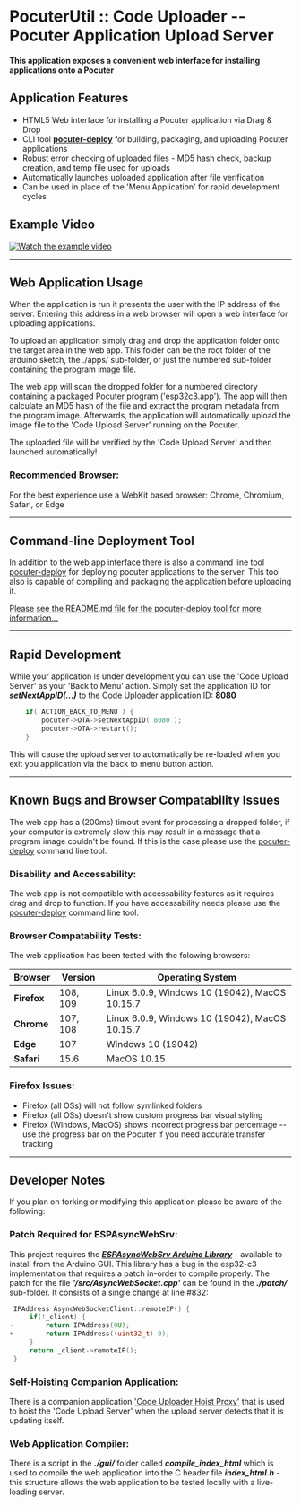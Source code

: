 # PocuterUtil :: Code Uploader -- Pocuter Application Upload Server
**This application exposes a convenient web interface for installing applications onto a Pocuter**


## Application Features
- HTML5 Web interface for installing a Pocuter application via Drag & Drop
- CLI tool [**pocuter-deploy**](./tools/) for building, packaging, and uploading Pocuter applications
- Robust error checking of uploaded files - MD5 hash check, backup creation, and temp file used for uploads
- Automatically launches uploaded application after file verification
- Can be used in place of the 'Menu Application' for rapid development cycles

## Example Video
[![Watch the example video](https://img.youtube.com/vi/qk0EkwArBsY/default.jpg)](https://youtu.be/qk0EkwArBsY)

***

## Web Application Usage
When the application is run it presents the user with the IP address of the server. Entering this address in a web browser will open a web interface for uploading applications.

To upload an application simply drag and drop the application folder onto the target area in the web app. This folder can be the root folder of the arduino sketch, the ./apps/ sub-folder, or just the numbered sub-folder containing the program image file.

The web app will scan the dropped folder for a numbered directory containing a packaged Pocuter program ('esp32c3.app'). The app will then calculate an MD5 hash of the file and extract the program metadata from the program image. Afterwards, the application will automatically upload the image file to the 'Code Upload Server' running on the Pocuter.

The uploaded file will be verified by the 'Code Upload Server' and then launched automatically!

### Recommended Browser:
For the best experience use a WebKit based browser: Chrome, Chromium, Safari, or Edge

***

## Command-line Deployment Tool
In addition to the web app interface there is also a command line tool [pocuter-deploy](./tools/) for deploying pocuter applications to the server. This tool also is capable of compiling and packaging the application before uploading it.

[Please see the README.md file for the pocuter-deploy tool for more information...](./tools/)

***

## Rapid Development
While your application is under development you can use the 'Code Upload Server' as your 'Back to Menu' action. Simply set the application ID for ***setNextAppID(...)*** to the Code Uploader application ID: **8080**

```C
	if( ACTION_BACK_TO_MENU ) {
		pocuter->OTA->setNextAppID( 8080 );
		pocuter->OTA->restart();
	}
```

This will cause the upload server to automatically be re-loaded when you exit you application via the back to menu button action.

***

## Known Bugs and Browser Compatability Issues
The web app has a (200ms) timout event for processing a dropped folder, if your computer is extremely slow this may result in a message that a program image couldn't be found. If this is the case please use the [pocuter-deploy](./tools/) command line tool.

### Disability and Accessability:
The web app is not compatible with accessability features as it requires drag and drop to function. If you have accessability needs please use the [pocuter-deploy](./tools/) command line tool.

### Browser Compatability Tests:
The web application has been tested with the folowing browsers:

| Browser | Version    | Operating System                               |
|---------|------------|------------------------------------------------|
| **Firefox** | 108, 109   | Linux 6.0.9, Windows 10 (19042), MacOS 10.15.7 |
| **Chrome**  | 107, 108   | Linux 6.0.9, Windows 10 (19042), MacOS 10.15.7 |
| **Edge**    | 107        | Windows 10 (19042)                             |
| **Safari**  | 15.6       | MacOS 10.15                                    |

### Firefox Issues:
- Firefox (all OSs) will not follow symlinked folders
- Firefox (all OSs) doesn't show custom progress bar visual styling
- Firefox (Windows, MacOS) shows incorrect progress bar percentage -- use the progress bar on the Pocuter if you need accurate transfer tracking

***

## Developer Notes
If you plan on forking or modifying this application please be aware of the following:

### Patch Required for ESPAsyncWebSrv:
This project requires the [***ESPAsyncWebSrv Arduino Library***](https://github.com/dvarrel/ESPAsyncWebSrv)  - available to install from the Arduino GUI. This library has a bug in the esp32-c3 implementation that requires a patch in-order to compile properly. The patch for the file ***'/src/AsyncWebSocket.cpp'*** can be found in the ***./patch/*** sub-folder. It consists of a single change at line #832:

```C
 IPAddress AsyncWebSocketClient::remoteIP() {
     if(!_client) {
-        return IPAddress(0U);
+        return IPAddress((uint32_t) 0);
     }
     return _client->remoteIP();
 }
```

### Self-Hoisting Companion Application:
There is a companion application ['Code Uploader Hoist Proxy'](/tools/HoistProxy/) that is used to hoist the 'Code Upload Server' when the upload server detects that it is updating itself.

### Web Application Compiler:
There is a script in the ***./gui/*** folder called ***compile_index_html*** which is used to compile the web application into the C header file ***index_html.h*** - this structure allows the web application to be tested locally with a live-loading server.
